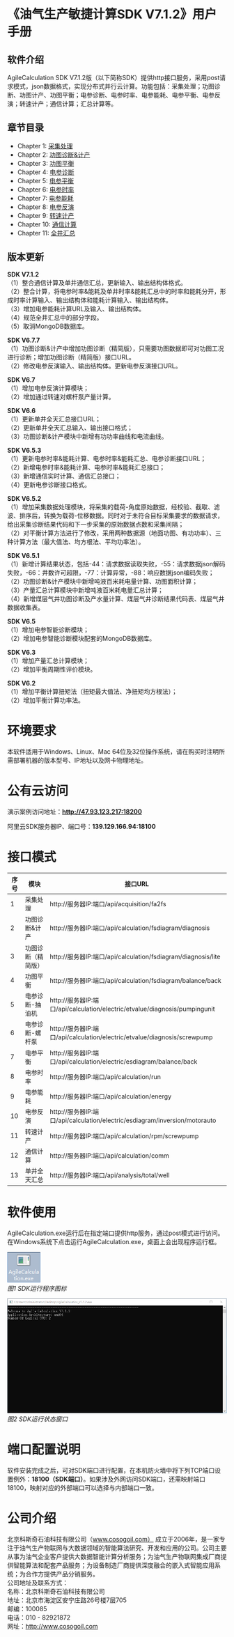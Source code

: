 # 《油气生产敏捷计算SDK V7.1.2》用户手册

## 软件介绍 

AgileCalculation SDK V7.1.2版（以下简称SDK）提供http接口服务，采用post请求模式，json数据格式，实现分布式并行云计算。功能包括：采集处理；功图诊断、功图计产、功图平衡；电参诊断、电参时率、电参能耗、电参平衡、电参反演；转速计产；通信计算；汇总计算等。

## 章节目录

* Chapter 1: [采集处理](https://github.com/cosog-chentr/acmd/blob/master/Chapter1/Chapter1.md)
* Chapter 2: [功图诊断&计产](https://github.com/cosog-chentr/acmd/blob/master/Chapter2/Chapter2.md)
* Chapter 3: [功图平衡](https://github.com/cosog-chentr/acmd/blob/master/Chapter3/Chapter3.md)
* Chapter 4: [电参诊断](https://github.com/cosog-chentr/acmd/blob/master/Chapter4/Chapter4.md)
* Chapter 5: [电参平衡](https://github.com/cosog-chentr/acmd/blob/master/Chapter5/Chapter5.md)
* Chapter 6: [电参时率](https://github.com/cosog-chentr/acmd/blob/master/Chapter6/Chapter6.md)
* Chapter 7: [电参能耗](https://github.com/cosog-chentr/acmd/blob/master/Chapter7/Chapter7.md)
* Chapter 8: [电参反演](https://github.com/cosog-chentr/acmd/blob/master/Chapter8/Chapter8.md)
* Chapter 9: [转速计产](https://github.com/cosog-chentr/acmd/blob/master/Chapter9/Chapter9.md)
* Chapter 10: [通信计算](https://github.com/cosog-chentr/acmd/blob/master/Chapter10/Chapter10.md)
* Chapter 11: [全井汇总](https://github.com/cosog-chentr/acmd/blob/master/Chapter11/Chapter11.md)

## 版本更新

**SDK V7.1.2**  
（1）整合通信计算及单井通信汇总，更新输入、输出结构体格式。  
（2）整合计算，将电参时率&能耗及单井时率&能耗汇总中的时率和能耗分开，形成时率计算输入、输出结构体和能耗计算输入、输出结构体。   
（3）增加电参能耗计算URL及输入、输出结构体。  
（4）规范全井汇总中的部分字段。  
（5）取消MongoDB数据库。  

**SDK V6.7.7**  
（1）功图诊断&计产中增加功图诊断（精简版），只需要功图数据即可对功图工况进行诊断；增加功图诊断（精简版）接口URL。  
（2）修改电参反演输入、输出结构体。更新电参反演接口URL。  

**SDK V6.7**  
（1）增加电参反演计算模块；  
（2）增加通过转速对螺杆泵产量计算。

**SDK V6.6**  
（1）更新单井全天汇总接口URL；  
（2）更新单井全天汇总输入、输出接口格式；  
（3）功图诊断&计产模块中新增有功功率曲线和电流曲线。

**SDK V6.5.3**  
（1）更新电参时率&能耗计算、电参时率&能耗汇总、电参诊断接口URL；  
（2）新增电参时率&能耗计算、电参时率&能耗汇总接口；  
（3）新增通信实时计算、通信汇总接口；  
（4）更新电参诊断接口格式。

**SDK V6.5.2**  
（1）增加采集数据处理模块，将采集的载荷-角度原始数据，经校验、截取、滤波、排序后，转换为载荷-位移数据。同时对于未符合目标采集要求的数据请求，给出采集诊断结果代码和下一步采集的原始数据点数和采集间隔；  
（2）对平衡计算方法进行了修改，采用两种数据源（地面功图、有功功率）、三种计算方法（最大值法、均方根法、平均功率法）。

**SDK V6.5.1**  
（1）新增计算结果状态，包括-44：请求数据读取失败，-55：请求数据json解码失败，-66：井数许可超限，-77：计算异常，-88：响应数据json编码失败；  
（2）功图诊断&计产模块中新增吨液百米耗电量计算、功图面积计算；  
（3）产量汇总计算模块中新增吨液百米耗电量汇总计算；  
（4）新增煤层气井功图诊断及产水量计算、煤层气井诊断结果代码表、煤层气井数据收集表。

**SDK V6.5**  
（1）增加电参智能诊断模块；  
（2）增加电参智能诊断模块配套的MongoDB数据库。

**SDK V6.3**  
（1）增加产量汇总计算模块；  
（2）增加平衡周期性评价模块。

**SDK V6.2**  
（1）增加平衡计算扭矩法（扭矩最大值法、净扭矩均方根法）；  
（2）增加平衡计算功率法。

# 环境要求

本软件适用于Windows、Linux、Mac 64位及32位操作系统，请在购买时注明所需部署机器的版本型号、IP地址以及网卡物理地址。

# 公有云访问

演示案例访问地址：**http://47.93.123.217:18200**

阿里云SDK服务器IP、端口号：**139.129.166.94:18100**

# 接口模式

| **序号** | **模块**           | **接口URL**                                |
|----------|--------------------|--------------------------------------------|
| 1        | 采集处理           | http://服务器IP:端口/api/acquisition/fa2fs |
| 2        | 功图诊断&计产      | http://服务器IP:端口/api/calculation/fsdiagram/diagnosis                     |
| 3        | 功图诊断（精简版） | http://服务器IP:端口/api/calculation/fsdiagram/diagnosis/lite                |
| 4        | 功图平衡           | http://服务器IP:端口/api/calculation/fsdiagram/balance/back                  |
| 5        | 电参诊断-抽油机    | http://服务器IP:端口/api/calculation/electric/etvalue/diagnosis/pumpingunit  |
| 6        | 电参诊断-螺杆泵    | http://服务器IP:端口/api/calculation/electric/etvalue/diagnosis/screwpump    |
| 7        | 电参平衡           | http://服务器IP:端口/api/calculation/electric/esdiagram/balance/back         |
| 8        | 电参时率           | http://服务器IP:端口/api/calculation/run                                     |
| 9        | 电参能耗           | http://服务器IP:端口/api/calculation/energy                                  |
| 10       | 电参反演           | http://服务器IP:端口/api/calculation/electric/esdiagram/inversion/motorauto |
| 11       | 转速计产           | http://服务器IP:端口/api/calculation/rpm/screwpump                           |
| 12       | 通信计算           | http://服务器IP:端口/api/calculation/comm                                   |
| 13       | 单井全天汇总       | http://服务器IP:端口/api/analysis/total/well                                 |

# 软件使用

AgileCalculation.exe运行后在指定端口提供http服务，通过post模式进行访问。在Windows系统下点击运行AgileCalculation.exe，桌面上会出现程序运行框。

![](https://github.com/cosog-chentr/acmd/blob/master/Image/1.png?raw=true)  
*图1 SDK运行程序图标*

![](https://github.com/cosog-chentr/acmd/blob/master/Image/2.png?raw=true)  
*图2 SDK运行状态窗口*

# 端口配置说明

软件安装完成之后，可对SDK端口进行配置，在本机防火墙中将下列TCP端口设置例外：**18100（SDK端口）**。如果涉及外网访问SDK端口，还需映射端口18100，映射对应的外部端口可以选择与内部端口一致。  

# 公司介绍
北京科斯奇石油科技有限公司（www.cosogoil.com） 成立于2006年，是一家专注于油气生产物联网与大数据领域的智能算法研究、开发和应用的公司。公司主要从事为油气企业客户提供大数据智能计算分析服务；为油气生产物联网集成厂商提供智能算法和配套产品服务；为设备制造厂商提供深度融合的嵌入式智能应用系统；为合作方提供产品分销服务。  
公司地址及联系方式：  
名称：北京科斯奇石油科技有限公司  
地址：北京市海淀区安宁庄路26号楼7层705  
邮编：100085  
电话：010 - 82921872  
网址：http://www.cosogoil.com